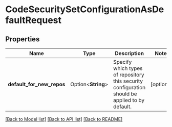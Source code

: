 # CodeSecuritySetConfigurationAsDefaultRequest

## Properties

Name | Type | Description | Notes
------------ | ------------- | ------------- | -------------
**default_for_new_repos** | Option<**String**> | Specify which types of repository this security configuration should be applied to by default. | [optional]

[[Back to Model list]](../README.md#documentation-for-models) [[Back to API list]](../README.md#documentation-for-api-endpoints) [[Back to README]](../README.md)


